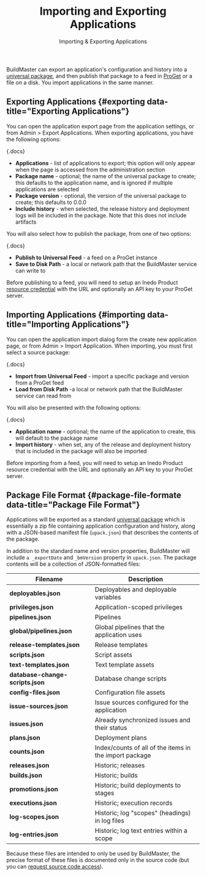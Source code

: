 ﻿---
title: Importing and Exporting Applications
subtitle: Importing & Exporting Applications
keywords: buildmaster
sequence: 60
show-headings-in-nav: true
---

BuildMaster can export an application's configuration and history into a [universal package](/upack), and then publish that package to a feed in [ProGet](/proget) or a file on a disk. You import applications in the same manner.

## Exporting Applications {#exporting data-title="Exporting Applications"}

You can open the application export page from the application settings, or from Admin > Export Applications. When exporting applications, you have the following options:

{.docs}
- **Applications** - list of applications to export; this option will only appear when the page is accessed from the administration section
- **Package name** - optional; the name of the universal package to create; this defaults to the application name, and is ignored if multiple applications are selected
- **Package version** - optional, the version of the universal package to create; this defaults to 0.0.0
- **Include history** - when selected, the release history and deployment logs will be included in the package. Note that this does not include artifacts

You will also select how to publish the package, from one of two options:

{.docs}
- **Publish to Universal Feed** - a feed on a ProGet instance
- **Save to Disk Path** - a local or network path that the BuildMaster service can write to

Before publishing to a feed, you will need to setup an Inedo Product [resource credential](/support/documentation/buildmaster/global-components/resource-credentials) with the URL and optionally an API key to your ProGet server.

## Importing Applications {#importing data-title="Importing Applications"}

You can open the application import dialog form the create new application page, or from Admin > Import Application. When importing, you must first select a source package:

{.docs}
- **Import from Universal Feed** - import a specific package and version from a ProGet feed
- **Load from Disk Path** -a local or network path that the BuildMaster service can read from

You will also be presented with the following options:

{.docs}
- **Application name** - optional; the name of the application to create, this will default to the package name
- **Import history** - when set, any of the release and deployment history that is included in the package will also be imported

Before importing from a feed, you will need to setup an Inedo Product resource credential with the URL and optionally an API key to your ProGet server.

## Package File Format {#package-file-formate data-title="Package File Format"}

Applications will be exported as a standard [universal package](/support/documentation/proget/core-concepts/packages) which is essentially a zip file containing application configuration and history, along with a JSON-based manifest file (`upack.json`) that describes the contents of the package.

In addition to the standard name and version properties, BuildMaster will include `a _exportDate` and `_bmVersion` property in `upack.json`. The package contents will be a collection of JSON-formatted files:

| Filename | Description |
| -------- | ----------- |
| **deployables.json** | Deployables and deployable variables |
| **privileges.json** | Application-scoped privileges |
| **pipelines.json** | Pipelines |
| **global/pipelines.json** | Global pipelines that the application uses |
| **release-templates.json** | Release templates |
| **scripts.json** | Script assets |
| **text-templates.json** | Text template assets |
| **database-change-scripts.json** | Database change scripts |
| **config-files.json** | Configuration file assets |
| **issue-sources.json** | Issue sources configured for the application |
| **issues.json** | Already synchronized issues and their status |
| **plans.json** | Deployment plans |
| **counts.json** | Index/counts of all of the items in the import package |
| **releases.json** | Historic; releases |
| **builds.json** | Historic; builds |
| **promotions.json** | Historic; build deployments to stages |
| **executions.json** | Historic; execution records |
| **log-scopes.json** | Historic; log "scopes" (headings) in log files |
| **log-entries.json** | Historic; log text entries within a scope |

Because these files are intended to only be used by BuildMaster, the precise format of these files is documented only in the source code (but you can [request source code access](/contact)).
